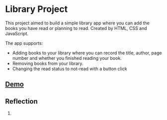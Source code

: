 # Library Project

This project aimed to build a simple library app where you can add the books you have read or planning to read. Created by HTML, CSS and JavaScript.

The app supports:

- Adding books to your library where you can record the title, author, page number and whether you finished reading your book.
- Removing books from your library.
- Changing the read status to not-read with a button click

## [Demo]()

## Reflection

1.
